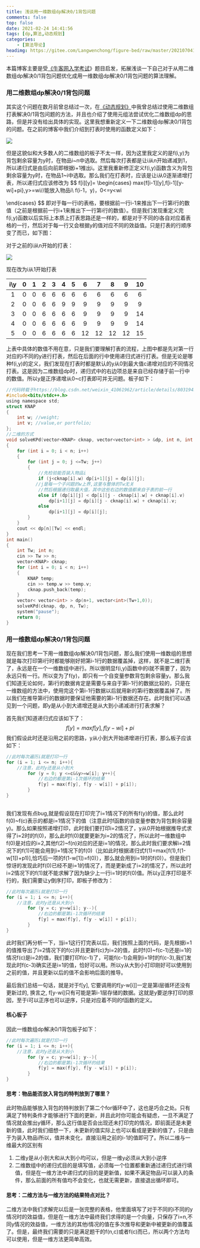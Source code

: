 ```yaml
---
title: 浅谈用一维数组dp解决0/1背包问题
comments: false
top: false
date: 2021-02-24 14:41:56
tags: [dp,算法,动态规划]
categories: 
	- [算法导论]
headimg: https://gitee.com/Langwenchong/figure-bed/raw/master/20210704133716.png
---
```


本篇博客主要是受[《牛客网入学考试](https://ac.nowcoder.com/acm/problem/14370)》题目启发，拓展浅谈一下自己对于从用二维数组dp解决0/1背包问题优化成用一维数组dp解决0/1背包问题的算法理解。

<!-- more -->

### 用二维数组dp解决0/1背包问题

其实这个问题在数月前曾总结过一次，在[《动态规划》](https://wenchong.space/2020/11/22/dynamic-programming/)中我曾总结过使用二维数组打表解决0/1背包问题的方法，并且也介绍了使用元组法尝试优化二维数组dp的思路，但是并没有给出具体的实现。这里我想重新定义一下二维数组dp解决0/1背包的问题。在之前的博客中我们介绍到打表时使用的函数定义如下：

![](https://gitee.com/Langwenchong/figure-bed/raw/master/20210224145055.png)

但是这貌似和大多数人的二维数组的板子不太一样，因为这里我定义的是f(i,y)为背包剩余容量为y时，在物品i\~n中选取。然后每次打表都是让i从n开始递减到1，所以递归式是由后向前即根据i+1推出i。这里我重新修正定义f(i,y)函数含义为背包剩余容量为y时，在物品1~i中选取。那么我们在打表时，应该是让i从0逐渐递增打表，所以递归式应该修改为
$$
f[i][y]=
\begin{cases}
max{f[i-1][y],f[i-1][y-wi]+pi},y>=wi//能放入物品i\\
f(i-1，y)，0<=y<wi

\end{cases}
$$
即对于每一行i的表格，要根据前一行i-1来推出下一行第i行的数值（之前是根据前一行i+1来推出下一行第i行的数值）。但是我们发现重定义完f(i,y)函数以后实际上本质上打表思路还是一样的，都是对于不同的i各自对应着表格的一行，然后对于每一行又会根据y的值对应不同的效益值。只是打表的行顺序变了而已，如下图：

对于之前的i从n开始的打表：

![](https://gitee.com/Langwenchong/figure-bed/raw/master/20210224150139.png)

现在改为i从1开始打表

| i\y  |  0   |  1   |  2   |  3   |  4   |  5   |  6   |  7   |  8   |  9   |  10  |
| :--: | :--: | :--: | :--: | :--: | :--: | :--: | :--: | :--: | :--: | :--: | :--: |
|  1   |  0   |  0   |  6   |  6   |  6   |  6   |  6   |  6   |  6   |  6   |  6   |
|  2   |  0   |  0   |  6   |  6   |  9   |  9   |  9   |  9   |  9   |  9   |  9   |
|  3   |  0   |  0   |  6   |  6   |  6   |  6   |  9   |  9   |  9   |  9   |  14  |
|  4   |  0   |  0   |  6   |  6   |  6   |  6   |  9   |  9   |  9   |  9   |  14  |
|  5   |  0   |  0   |  6   |  6   |  6   |  6   |  12  |  12  |  12  |  12  |  15  |

上表中具体的数值不用在意，只是我们要理解打表的流程，上图中都是先对第一行对应的i不同的y进行打表，然后在后面的行中使用递归式进行打表。但是无论是哪种f(i,y)的定义，我们发现在打表时都是默认的y从0到最大值c递增对应的不同情况打表。这是因为二维数组dp时，递归式中的右边项总是来自已经存储于前一行中的数值。所以y是正序递增从0~c打表即可并无问题。板子如下：

```c
//代码转载于https://blog.csdn.net/weixin_41061962/article/details/80319436，非常感谢
#include<bits/stdc++.h>
using namespace std;
struct KNAP
{
	int w; //weight;
	int v; //value,or portfolio;
};
//二维的方式
void solveKPd(vector<KNAP> cknap, vector<vector<int> > &dp, int n, int Tw)
{
	for (int i = 0; i < n; i++)
	{
		for (int j = 0; j <=Tw; j++)
		{
            //先检验能否装入物品i
			if (j<cknap[i].w) dp[i+1][j] = dp[i][j]; 
           //j是每一个子问题的w上界,这里与整体的Tw无关
            //然后根据递归取最大值，其中这些右边的数值都来自于表的前一行
			else if (dp[i][j] < dp[i][j - cknap[i].w] + cknap[i].v)
				dp[i+1][j] = dp[i][j - cknap[i].w] + cknap[i].v;
			else
				dp[i+1][j] = dp[i][j];
		}
	}
	cout << dp[n][Tw] << endl;
}
int main()
{
	int Tw; int n;
	cin >> Tw >> n;
	vector<KNAP> cknap;
	for (int i = 0; i < n; i++)
	{
		KNAP temp;
		cin >> temp.w >> temp.v;
		cknap.push_back(temp);
	}
	vector< vector<int> > dp(n+1, vector<int>(Tw+1,0));
	solveKPd(cknap, dp, n, Tw);
	system("pause");
	return 0;
}
```

### 用一维数组dp解决0/1背包问题

现在我们思考一下用一维数组dp解决0/1背包问题，那么我们使用一维数组的思想就是每次打印第i行时都能够刚好把第i-1行的数据覆盖掉，这样，就不是二维打表了，永远是在一个一维数组中进行。所以很明显f(i,y)函数中的i就不需要了，因为永远只有一行。所以变为了f(y)，即只有一个自变量参数背包剩余容量y。那么我们知道无论如何，第i行的数据肯定是需要与来自于第i-1行的数据比较的，只是在一维数组的方法中，使用完这个第i-1行数据以后就用新的第i行数据覆盖掉了。所以我们在推导第i行的数据时要保证他需要的第i-1行数据还存在。此时我们可以遇见到一个问题，即y是从小到大递增还是从大到小递减进行打表求解？

首先我们知道递归式应该如下了：
$$
f[y]=max{f[y], f[y-wi]+pi}
$$
我们假设此时还是沿用之前的思路，y从小到大开始递增进行打表，那么板子应该如下：

```c
//此时每次遍历i就是打印一行
for (i = 1; i <= n; i++){
    //注意，此时y还是从小到大
        for (y = 0; y <=c&&y>=w[i]; y++){
            //右边的都是第i-1次循环的结果
            f[y] = max(f[y], f[y - w[i]] + p[i]);
        }
}
       
```

我们发现有点bug,就是假设现在打印完了i=1情况下的所有f(y)的值，那么此时f(0)\~f(c)表示的都是i=1情况下的值（注意此时f函数的自变量参数为背包剩余容量y)。那么如果按照递增打印，此时我们要打印i=2情况了，y从0开始根据推导式求得了i=2时的f(0)，那么此时f(0)就要更新为i=2的情况了，所以此时一维数组中f(0)是对应的i=2,其他f(2)~f(n)对应的还是i=1的情况，那么此时我们要求解i=2情况下的f(1)可能会用到i=1情况下的f(0)（比如此时根据递归式f(1)=max[f(1),f(1-w[1])+p1)\],恰巧后一项的f(1-w[1])=f(0)），那么就会用到i=1时的f(0)）。但是我们惊讶的发现此时f(0)已经不是i=1的情况了，而是更新成了i=2的情况了，所以此时i=2情况下的f(1)就不能求解了因为缺少上一行i=1时的f(0)值。所以y正序打印是不行的，我们需要让y倒序打印，即板子修改为：

```c
//此时每次遍历i就是打印一行
for (i = 1; i <= n; i++){
    //注意，此时y还是从大到小
        for (y = c; y>=w[i]; y--){
            //右边的都是第i-1次循环的结果
            f[y] = max(f[y], f[y - w[i]] + p[i]);
        }
}
```

此时我们再分析一下，当i=1这行打完表以后，我们按照上面的代码，是先根据i=1的值推导出了i=2情况下的f(c)并且更新f(c)为i=2的值，此时f(0)~f(c-1)还是i=1的情况f(c)是i=2的值，我们要打印f(c-1)了，可能f(c-1)会用到i=1时的f(c-3),我们发现此时f(c-3)确实还是i=1的值，恰好可以用。所以y从大到小打印刚好可以使用到之前的值，并且更新以后的值不会影响后面的推导。

最后我们总结一句话，就是对于f[y], 它要调用的f[y-w[i]]一定是第i层循环还没有更新过的, 换言之, f[y-wi]只有可能是第i-1层存储的数据。这就是y要逆序打印的原因，至于i可以正序也可以逆序，只是对应着不同的f函数的定义。

#### 核心板子

因此一维数组dp解决0/1背包板子如下：

```c
//此时每次遍历i就是打印一行
for (i = 1; i <= n; i++){
    //注意，此时y还是从大到小
        for (y = c; y>=w[i]; y--){
            //右边的都是第i-1次循环的结果
            f[y] = max(f[y], f[y - w[i]] + p[i]);
        }
}
```

#### 思考：物品能否放入背包的特判放到了哪里？

此时物品能够放入背包的特判放到了第二个for循环中了，这也是巧合之处。只有满足了特判条件才能够进行下面的更新，并且此时你可能会有疑虑，一旦不满足了情况就会推出y循环，那么这行值是否会出现还未打印完的情况，即前面还是未更新的值，此时我们细想一下，未更新的值实际上也可以看成是更新的值了，只是由于为装入物品i所以，值并未变化，直接沿用之前的i-1的值即可了。所以二维与一维最大的区别有

1. 二维y是从小到大和从大到小均可以，但是一维y必须从大到小逆序
2. 二维数组中的递归式目的是填写值，必须每一个位置都重新通过递归式进行填值，但是在一维方法中递归式的目的是更新值，如果不满足物品i可以装入的条件，那么前面的所有值均不会变化，也就无需更新，直接退出循环即可。

#### 思考：二维方法与一维方法的结果特点对比？

二维方法中我们求解完以后是一张完整的表格，他里面填写了对于不同的i不同的y情况时的效益值，但是在一维方法中最终我们求得的是一个向量，只保存了i=n,不同y情况的效益值，一维方法的其他i情况的值在多次推导和更新中被更新的值覆盖了。但是，最终我们需要的只是满足题干的f(n,c)或者f(c)而已，所以两个方法均可以使用，但是一维方法更简单高效。